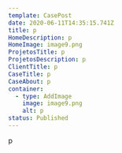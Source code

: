 ```yaml
---
template: CasePost
date: 2020-06-11T14:35:15.741Z
title: p
HomeDescription: p
HomeImage: image9.png
ProjetosTitle: p
ProjetosDescription: p
ClientTitle: p
CaseTitle: p
CaseAbout: p
container:
  - type: AddImage
    image: image9.png
    alt: p
status: Published
---
```

p